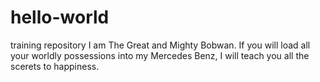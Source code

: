 # hello-world
training repository
I am The Great and Mighty Bobwan.
If you will load all your worldly possessions
into my Mercedes Benz, I will teach you all the 
scerets to happiness.

